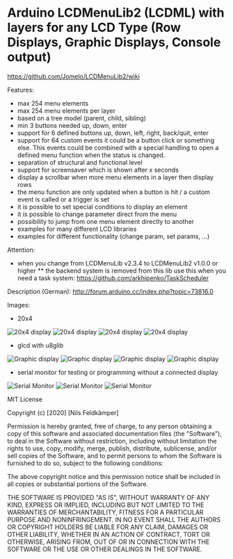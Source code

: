 Arduino LCDMenuLib2 (LCDML) with layers for any LCD Type (Row Displays, Graphic Displays, Console output)
=================================================================

https://github.com/Jomelo/LCDMenuLib2/wiki

Features:
*  max 254 menu elements
*  max 254 menu elements per layer
*  based on a tree model (parent, child, sibling)
*  min 3 buttons needed up, down, enter
*  support for 6 defined buttons up, down, left, right, back/quit, enter
*  support for 64 custom events it could be a button click or something else. This events could be combined with a special handling to open a defined menu function when the status is changed. 
*  separation of structural and functional level
*  support for screensaver which is shown after x seconds
*  display a scrollbar when more menu elements in a layer then display rows
*  the menu function are only updated when a button is hit / a custom event is called  or a trigger is set
*  it is possible to set special conditions to display an element
*  it is possible to change parameter direct from the menu
*  possibility to jump from one menu element directly to another
*  examples for many different LCD libraries
*  examples for different functionality (change param, set params, ...)


Attention:
*  when you change from LCDMenuLib v2.3.4 to LCDMenuLib2 v1.0.0 or higher
** the backend system is removed from this lib use this when you need a task system: https://github.com/arkhipenko/TaskScheduler


Description (German):
http://forum.arduino.cc/index.php?topic=73816.0

Images:

* 20x4

![20x4 display](extras/img/20x4_1.jpg?raw=true "20x4 display")
![20x4 display](extras/img/20x4_2.jpg?raw=true "20x4 display")
![20x4 display](extras/img/20x4_3.jpg?raw=true "20x4 display")
![20x4 display](extras/img/20x4_4.jpg?raw=true "20x4 display")

* glcd with u8glib

![Graphic display](extras/img/glcd_1.jpg?raw=true "Graphic display")
![Graphic display](extras/img/glcd_2.jpg?raw=true "Graphic display")
![Graphic display](extras/img/glcd_3.jpg?raw=true "Graphic display")
![Graphic display](extras/img/glcd_4.jpg?raw=true "Graphic display")

* serial monitor for testing or programming without a connected display

![Serial Monitor](extras/img/console_1.png?raw=true "Serial Monitor")
![Serial Monitor](extras/img/console_2.png?raw=true "Serial Monitor")
![Serial Monitor](extras/img/console_3.png?raw=true "Serial Monitor")


MIT License

Copyright (c) [2020] [Nils Feldkämper]

Permission is hereby granted, free of charge, to any person obtaining a copy
of this software and associated documentation files (the "Software"), to deal
in the Software without restriction, including without limitation the rights
to use, copy, modify, merge, publish, distribute, sublicense, and/or sell
copies of the Software, and to permit persons to whom the Software is
furnished to do so, subject to the following conditions:

The above copyright notice and this permission notice shall be included in all
copies or substantial portions of the Software.

THE SOFTWARE IS PROVIDED "AS IS", WITHOUT WARRANTY OF ANY KIND, EXPRESS OR
IMPLIED, INCLUDING BUT NOT LIMITED TO THE WARRANTIES OF MERCHANTABILITY,
FITNESS FOR A PARTICULAR PURPOSE AND NONINFRINGEMENT. IN NO EVENT SHALL THE
AUTHORS OR COPYRIGHT HOLDERS BE LIABLE FOR ANY CLAIM, DAMAGES OR OTHER
LIABILITY, WHETHER IN AN ACTION OF CONTRACT, TORT OR OTHERWISE, ARISING FROM,
OUT OF OR IN CONNECTION WITH THE SOFTWARE OR THE USE OR OTHER DEALINGS IN THE
SOFTWARE.

